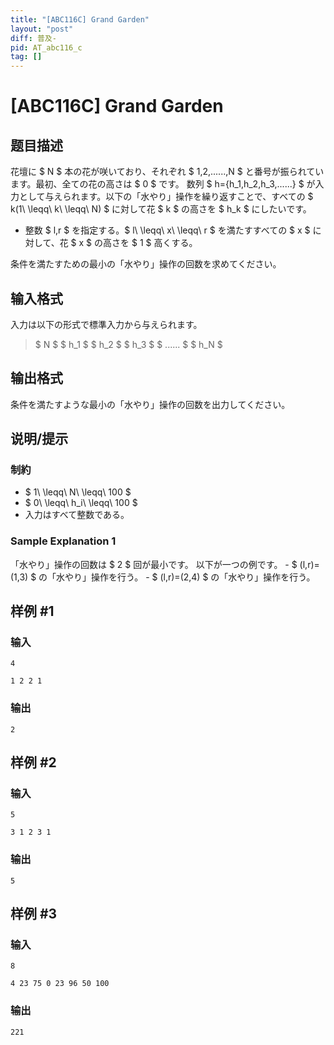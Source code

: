 ```yaml
---
title: "[ABC116C] Grand Garden"
layout: "post"
diff: 普及-
pid: AT_abc116_c
tag: []
---
```


# [ABC116C] Grand Garden

## 题目描述

[problemUrl]: https://atcoder.jp/contests/abc116/tasks/abc116_c

花壇に $ N $ 本の花が咲いており、それぞれ $ 1,2,......,N $ と番号が振られています。最初、全ての花の高さは $ 0 $ です。 数列 $ h=\{h_1,h_2,h_3,......\} $ が入力として与えられます。以下の「水やり」操作を繰り返すことで、すべての $ k(1\ \leqq\ k\ \leqq\ N) $ に対して花 $ k $ の高さを $ h_k $ にしたいです。

- 整数 $ l,r $ を指定する。$ l\ \leqq\ x\ \leqq\ r $ を満たすすべての $ x $ に対して、花 $ x $ の高さを $ 1 $ 高くする。

条件を満たすための最小の「水やり」操作の回数を求めてください。

## 输入格式

入力は以下の形式で標準入力から与えられます。

> $ N $ $ h_1 $ $ h_2 $ $ h_3 $ $ ...... $ $ h_N $

## 输出格式

条件を満たすような最小の「水やり」操作の回数を出力してください。

## 说明/提示

### 制約

- $ 1\ \leqq\ N\ \leqq\ 100 $
- $ 0\ \leqq\ h_i\ \leqq\ 100 $
- 入力はすべて整数である。

### Sample Explanation 1

「水やり」操作の回数は $ 2 $ 回が最小です。 以下が一つの例です。 - $ (l,r)=(1,3) $ の「水やり」操作を行う。 - $ (l,r)=(2,4) $ の「水やり」操作を行う。

## 样例 #1

### 输入

```
4
1 2 2 1
```

### 输出

```
2
```

## 样例 #2

### 输入

```
5
3 1 2 3 1
```

### 输出

```
5
```

## 样例 #3

### 输入

```
8
4 23 75 0 23 96 50 100
```

### 输出

```
221
```

